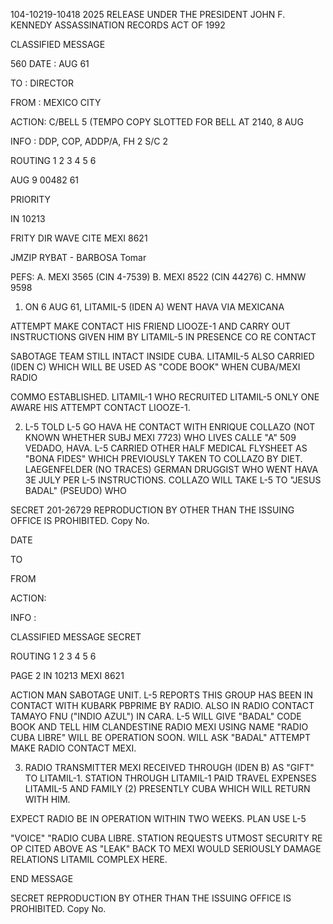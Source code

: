 104-10219-10418
2025 RELEASE UNDER THE PRESIDENT JOHN F. KENNEDY ASSASSINATION RECORDS ACT OF 1992

CLASSIFIED MESSAGE

560
DATE : AUG 61

TO : DIRECTOR

FROM : MEXICO CITY

ACTION: C/BELL 5 (TEMPO COPY SLOTTED FOR BELL AT 2140, 8 AUG

INFO : DDP, COP, ADDP/A, FH 2 S/C 2

ROUTING
1
2
3
4
5
6

AUG 9 00482 61

PRIORITY

IN 10213

FRITY DIR WAVE CITE MEXI 8621

JMZIP RYBAT - BARBOSA Tomar

PEFS: A. MEXI 3565 (CIN 4-7539)
B. MEXI 8522 (CIN 44276)
C. HMNW 9598

1. ON 6 AUG 61, LITAMIL-5 (IDEN A) WENT HAVA VIA MEXICANA

ATTEMPT MAKE CONTACT HIS FRIEND LIOOZE-1 AND CARRY OUT
INSTRUCTIONS GIVEN HIM BY LITAMIL-5 IN PRESENCE CO RE CONTACT

SABOTAGE TEAM STILL INTACT INSIDE CUBA. LITAMIL-5 ALSO CARRIED
(IDEN C) WHICH WILL BE USED AS "CODE BOOK" WHEN CUBA/MEXI RADIO

COMMO ESTABLISHED. LITAMIL-1 WHO RECRUITED LITAMIL-5 ONLY ONE
AWARE HIS ATTEMPT CONTACT LIOOZE-1.

2. L-5 TOLD L-5 GO HAVA HE CONTACT WITH ENRIQUE COLLAZO
(NOT KNOWN WHETHER SUBJ MEXI 7723) WHO LIVES CALLE "A" 509 VEDADO,
HAVA. L-5 CARRIED OTHER HALF MEDICAL FLYSHEET AS "BONA FIDES"
WHICH PREVIOUSLY TAKEN TO COLLAZO BY DIET. LAEGENFELDER
(NO TRACES) GERMAN DRUGGIST WHO WENT HAVA 3E JULY PER L-5
INSTRUCTIONS. COLLAZO WILL TAKE L-5 TO "JESUS BADAL" (PSEUDO) WHO

SECRET
201-26729
REPRODUCTION BY OTHER THAN THE ISSUING OFFICE IS PROHIBITED. Copy No.

DATE

TO

FROM

ACTION:

INFO :

CLASSIFIED MESSAGE
SECRET

ROUTING
1
2
3
4
5
6

PAGE 2
IN 10213 ΜΕΧΙ 8621

ACTION MAN SABOTAGE UNIT. L-5 REPORTS THIS GROUP HAS BEEN IN
CONTACT WITH KUBARK PBPRIME BY RADIO. ALSO IN RADIO CONTACT
TAMAYO FNU ("INDIO AZUL") IN CARA. L-5 WILL GIVE "BADAL" CODE
BOOK AND TELL HIM CLANDESTINE RADIO MEXI USING NAME "RADIO CUBA
LIBRE" WILL BE OPERATION SOON. WILL ASK "BADAL" ATTEMPT MAKE RADIO
CONTACT MEXI.

3. RADIO TRANSMITTER MEXI RECEIVED THROUGH (IDEN B) AS "GIFT"
TO LITAMIL-1. STATION THROUGH LITAMIL-1 PAID TRAVEL EXPENSES
LITAMIL-5 AND FAMILY (2) PRESENTLY CUBA WHICH WILL RETURN WITH HIM.

EXPECT RADIO BE IN OPERATION WITHIN TWO WEEKS. PLAN USE L-5

"VOICE" "RADIO CUBA LIBRE. STATION REQUESTS UTMOST SECURITY RE
OP CITED ABOVE AS "LEAK" BACK TO MEXI WOULD SERIOUSLY DAMAGE
RELATIONS LITAMIL COMPLEX HERE.

END MESSAGE

SECRET
REPRODUCTION BY OTHER THAN THE ISSUING OFFICE IS PROHIBITED. Copy No.
